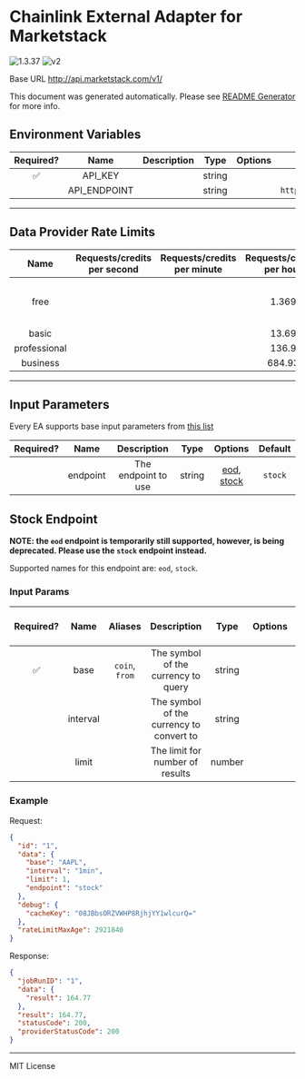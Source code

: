 # Chainlink External Adapter for Marketstack

![1.3.37](https://img.shields.io/github/package-json/v/smartcontractkit/external-adapters-js?filename=packages/sources/marketstack/package.json) ![v2](https://img.shields.io/badge/framework%20version-v2-blueviolet)

Base URL http://api.marketstack.com/v1/

This document was generated automatically. Please see [README Generator](../../scripts#readme-generator) for more info.

## Environment Variables

| Required? |     Name     | Description |  Type  | Options |             Default              |
| :-------: | :----------: | :---------: | :----: | :-----: | :------------------------------: |
|    ✅     |   API_KEY    |             | string |         |                                  |
|           | API_ENDPOINT |             | string |         | `http://api.marketstack.com/v1/` |

---

## Data Provider Rate Limits

|     Name     | Requests/credits per second | Requests/credits per minute | Requests/credits per hour |            Note             |
| :----------: | :-------------------------: | :-------------------------: | :-----------------------: | :-------------------------: |
|     free     |                             |                             |           1.369           | only mentions monthly limit |
|    basic     |                             |                             |           13.69           |                             |
| professional |                             |                             |           136.9           |                             |
|   business   |                             |                             |          684.93           |                             |

---

## Input Parameters

Every EA supports base input parameters from [this list](../../core/bootstrap#base-input-parameters)

| Required? |   Name   |     Description     |  Type  |                     Options                      | Default |
| :-------: | :------: | :-----------------: | :----: | :----------------------------------------------: | :-----: |
|           | endpoint | The endpoint to use | string | [eod](#stock-endpoint), [stock](#stock-endpoint) | `stock` |

## Stock Endpoint

**NOTE: the `eod` endpoint is temporarily still supported, however, is being deprecated. Please use the `stock` endpoint instead.**

Supported names for this endpoint are: `eod`, `stock`.

### Input Params

| Required? |   Name   |    Aliases     |               Description                |  Type  | Options | Default | Depends On | Not Valid With |
| :-------: | :------: | :------------: | :--------------------------------------: | :----: | :-----: | :-----: | :--------: | :------------: |
|    ✅     |   base   | `coin`, `from` |   The symbol of the currency to query    | string |         |         |            |                |
|           | interval |                | The symbol of the currency to convert to | string |         | `1min`  |            |                |
|           |  limit   |                |     The limit for number of results      | number |         |   `1`   |            |                |

### Example

Request:

```json
{
  "id": "1",
  "data": {
    "base": "AAPL",
    "interval": "1min",
    "limit": 1,
    "endpoint": "stock"
  },
  "debug": {
    "cacheKey": "08JBbsORZVWHP8RjhjYY1wlcurQ="
  },
  "rateLimitMaxAge": 2921840
}
```

Response:

```json
{
  "jobRunID": "1",
  "data": {
    "result": 164.77
  },
  "result": 164.77,
  "statusCode": 200,
  "providerStatusCode": 200
}
```

---

MIT License
